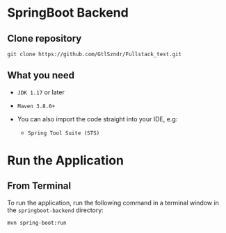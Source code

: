 # SpringBoot Backend
## Clone repository
````
git clone https://github.com/GtlSzndr/Fullstack_test.git
````

## What you need
- `JDK 1.17` or later

- `Maven 3.8.6+`

- You can also import the code straight into your IDE, e.g:
  - `Spring Tool Suite (STS)`


# Run the Application

## From Terminal
To run the application, run the following command in a terminal window in the `springboot-backend` directory:
````
mvn spring-boot:run
````
